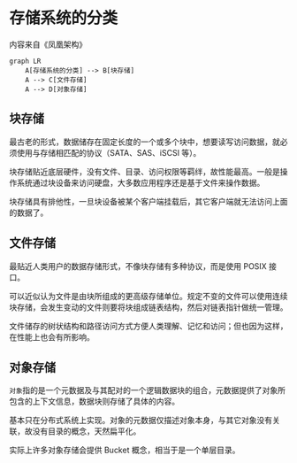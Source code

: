 # 存储系统的分类
内容来自《凤凰架构》
```mermaid
graph LR
    A[存储系统的分类] --> B[块存储]
    A --> C[文件存储]
    A --> D[对象存储]
```

## 块存储
最古老的形式，数据储存在固定长度的一个或多个块中，想要读写访问数据，就必须使用与存储相匹配的协议（SATA、SAS、iSCSI 等）。

块存储贴近底层硬件，没有文件、目录、访问权限等羁绊，故性能最高。一般是操作系统通过块设备来访问硬盘，大多数应用程序还是基于文件来操作数据。

块存储具有排他性，一旦块设备被某个客户端挂载后，其它客户端就无法访问上面的数据了。

## 文件存储
最贴近人类用户的数据存储形式，不像块存储有多种协议，而是使用 POSIX 接口。

可以近似认为文件是由块所组成的更高级存储单位。规定不变的文件可以使用连续块存储，会发生变动的文件则要将块组成链表结构，然后对链表指针做统一管理。

文件储存的树状结构和路径访问方式方便人类理解、记忆和访问；但也因为这样，在性能上也会有所影响。

## 对象存储
`对象`指的是一个元数据及与其配对的一个逻辑数据块的组合，元数据提供了对象所包含的上下文信息，数据块则存储了具体的内容。

基本只在分布式系统上实现。对象的元数据仅描述对象本身，与其它对象没有关联，故没有目录的概念，天然扁平化。

实际上许多对象存储会提供 Bucket 概念，相当于是一个单层目录。


